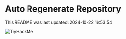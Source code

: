 # Auto Regenerate Repository

This README was last updated: 2024-10-22 16:53:54

 ![TryHackMe](https://tryhackme.com/badge/533634)